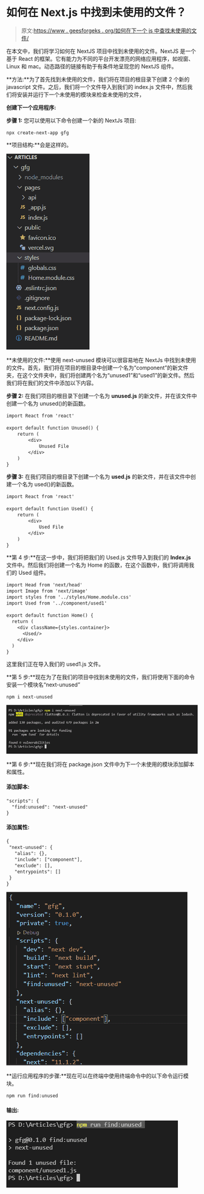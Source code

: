 # 如何在 Next.js 中找到未使用的文件？

> 原文:[https://www . geesforgeks . org/如何在下一个 js 中查找未使用的文件/](https://www.geeksforgeeks.org/how-to-find-unused-files-in-next-js/)

在本文中，我们将学习如何在 NextJS 项目中找到未使用的文件。NextJS 是一个基于 React 的框架。它有能力为不同的平台开发漂亮的网络应用程序，如视窗、Linux 和 mac。动态路径的链接有助于有条件地呈现您的 NextJS 组件。

**方法:**为了首先找到未使用的文件，我们将在项目的根目录下创建 2 个新的 javascript 文件。之后，我们将一个文件导入到我们的 index.js 文件中，然后我们将安装并运行下一个未使用的模块来检查未使用的文件，

**创建下一个应用程序:**

**步骤 1:** 您可以使用以下命令创建一个新的 NextJs 项目:

```
npx create-next-app gfg
```

**项目结构:**会是这样的。

![](img/5fb51ccebb078290a762cc45f97079de.png)

**未使用的文件:**使用 next-unused 模块可以很容易地在 NextJs 中找到未使用的文件。首先，我们将在项目的根目录中创建一个名为“component”的新文件夹，在这个文件夹中，我们将创建两个名为“unused1”和“used1”的新文件。然后我们将在我们的文件中添加以下内容。

**步骤 2:** 在我们项目的根目录下创建一个名为 **unused.js** 的新文件，并在该文件中创建一个名为 unused()的新函数。

```
import React from 'react'

export default function Unused() {
    return (
        <div>
            Unused File
        </div>
    )
}
```

**步骤 3:** 在我们项目的根目录下创建一个名为 **used.js** 的新文件，并在该文件中创建一个名为 used()的新函数。

```
import React from 'react'

export default function Used() {
    return (
        <div>
            Used File
        </div>
    )
}
```

**第 4 步:**在这一步中，我们将把我们的 Used.js 文件导入到我们的 **Index.js** 文件中。然后我们将创建一个名为 Home 的函数，在这个函数中，我们将调用我们的 Used 组件。

```
import Head from 'next/head'
import Image from 'next/image'
import styles from '../styles/Home.module.css'
import Used from '../component/used1'

export default function Home() {
  return (
    <div className={styles.container}>
      <Used/>
    </div>
  )
}
```

这里我们正在导入我们的 used1.js 文件。

**第 5 步:**现在为了在我们的项目中找到未使用的文件，我们将使用下面的命令安装一个模块名“next-unused”

```
npm i next-unused
```

![](img/c8164490e1063055b353cd9c592837de.png)

**第 6 步:**现在我们将在 package.json 文件中为下一个未使用的模块添加脚本和属性。

#### 添加脚本:

```
"scripts": {
  "find:unused": "next-unused"
}
```

#### 添加属性:

```
{
 "next-unused": {
   "alias": {},
   "include": ["component"],
   "exclude": [],
   "entrypoints": []
 }
}
```

![](img/99f573585e968ee5935c6edc7460758c.png)

**运行应用程序的步骤:**现在可以在终端中使用终端命令中的以下命令运行模块。

```
npm run find:unused
```

#### 输出:

![](img/365817c99e18d6fc9b68cea1a4f8d2eb.png)